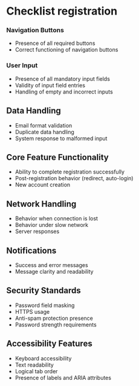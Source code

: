 # Checklist registration

 ### Navigation Buttons
   - Presence of all required buttons
   - Correct functioning of navigation buttons

 ### User Input
   - Presence of all mandatory input fields
   - Validity of input field entries
   - Handling of empty and incorrect inputs

 ## Data Handling
   - Email format validation
   - Duplicate data handling
   - System response to malformed input

 ## Core Feature Functionality
   - Ability to complete registration successfully
   - Post-registration behavior (redirect, auto-login)
   - New account creation

 ## Network Handling
   - Behavior when connection is lost
   - Behavior under slow network
   - Server responses

 ## Notifications
   - Success and error messages
   - Message clarity and readability

 ## Security Standards
   - Password field masking
   - HTTPS usage
   - Anti-spam protection presence
   - Password strength requirements
 ## Accessibility Features
   - Keyboard accessibility
   - Text readability
   - Logical tab order
   - Presence of labels and ARIA attributes

